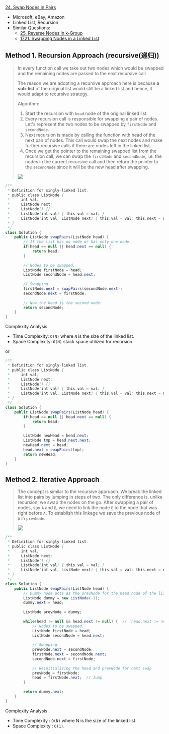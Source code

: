[24. Swap Nodes in Pairs](https://leetcode.com/problems/swap-nodes-in-pairs/)

* Microsoft, eBay, Amazon
* Linked List, Recursion
* Similar Questions:
    * [25. Reverse Nodes in k-Group](https://leetcode.com/problems/reverse-nodes-in-k-group/)
    * [1721. Swapping Nodes in a Linked List](https://leetcode.com/problems/swapping-nodes-in-a-linked-list/)
    
 

## Method 1. Recursion Approach (recursive(递归))
> In every function call we take out two nodes which would be swapped and the remaining nodes are
> passed to the next recursive call.
> 
> The reason we are adopting a recursive approach here is because **a sub-list** of the original
> list would still be a linked list and hence, it would adapt to recursive strategy.
>
> Algorithm:
> 1. Start the recursion with `head` node of the original linked list.
> 2. Every recursion call is responsible for swapping a pair of nodes. Let's represent the two nodes to be swapped by `firstNode` and `secondNode`.
> 3. Next recursion is made by calling the function with head of the next pair of nodes. This call would swap the next nodes and make further recursive calls if there are nodes left in the linked list.
> 4. Once we get the pointer to the remaining swapped list from the recursion call, we can swap the `firstNode` and `secondNode`, i.e. the nodes in the current recursive call and then return the pointer to the `secondNode` since it will be the new head after swapping.
> 
> ![](images/24_Swap_Nodes_4.png)

```java
/**
 * Definition for singly-linked list.
 * public class ListNode {
 *     int val;
 *     ListNode next;
 *     ListNode() {}
 *     ListNode(int val) { this.val = val; }
 *     ListNode(int val, ListNode next) { this.val = val; this.next = next; }
 * }
 */
class Solution {
    public ListNode swapPairs(ListNode head) {
        // If the list has no node or has only one node.
        if(head == null || head.next == null) {
            return head;
        }
        
        // Nodes to be swapped.
        ListNode firstNode = head;
        ListNode secondNode = head.next;
        
        // Swapping
        firstNode.next = swapPairs(secondNode.next);
        secondNode.next = firstNode;
        
        // Now the head is the second node.
        return secondNode;
    }
}
```

Complexity Analysis
* Time Complexity: `O(N)` where `N` is the size of the linked list.
* Space Complexity: `O(N)` stack space utilized for recursion. 


or 

```java
/**
 * Definition for singly-linked list.
 * public class ListNode {
 *     int val;
 *     ListNode next;
 *     ListNode() {}
 *     ListNode(int val) { this.val = val; }
 *     ListNode(int val, ListNode next) { this.val = val; this.next = next; }
 * }
 */
class Solution {
    public ListNode swapPairs(ListNode head) {
        if(head == null || head.next == null) {
            return head;
        }
        
        ListNode newHead = head.next;
        ListNode tmp = head.next.next;
        newHead.next = head;
        head.next = swapPairs(tmp);
        return newHead;
    }
}
```

## Method 2. Iterative Approach
> The concept is similar to the recursive approach. We break the linked list into pairs by
> jumping in steps of two. The only difference is, unlike recursion, we swap the nodes on the go. 
> After swapping a pair of nodes, say `A` and `B`, we need to link the node `B` to the node that
> was right before `A`. 
> To establish this linkage we save the previous node of `A` in `prevNode`.
> 
> ![](images/24_Swap_Nodes_5.png)

```java
/**
 * Definition for singly-linked list.
 * public class ListNode {
 *     int val;
 *     ListNode next;
 *     ListNode() {}
 *     ListNode(int val) { this.val = val; }
 *     ListNode(int val, ListNode next) { this.val = val; this.next = next; }
 * }
 */
class Solution {
    public ListNode swapPairs(ListNode head) {
        // Dummy node acts as the prevNode for the head node of the list and hence stores pointer to the head node.
        ListNode dummy = new ListNode(-1);
        dummy.next = head;
        
        ListNode prevNode = dummy;
        
        while(head != null && head.next != null) {  // `head.next != null` means the rest list has at least two nodes. 
            // Nodes to be swapped.
            ListNode firstNode = head;
            ListNode secondNode = head.next;
            
            // Swapping
            prevNode.next = secondNode;
            firstNode.next = secondNode.next;
            secondNode.next = firstNode;
            
            // Reinitializing the head and prevNode for next swap
            prevNode = firstNode;
            head = firstNode.next;  // Jump
        }
        
        return dummy.next;
    }
}
```

Complexity Analysis
* Time Complexity : `O(N)` where N is the size of the linked list.
* Space Complexity : `O(1)`. 
